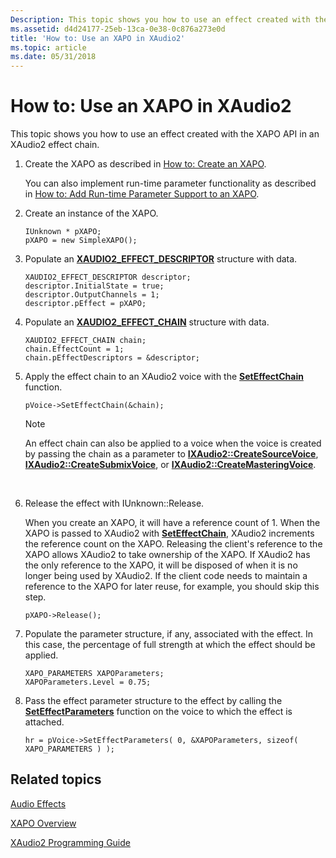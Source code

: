 ```yaml
---
Description: This topic shows you how to use an effect created with the XAPO API in an XAudio2 effect chain.
ms.assetid: d4d24177-25eb-13ca-0e38-0c876a273e0d
title: 'How to: Use an XAPO in XAudio2'
ms.topic: article
ms.date: 05/31/2018
---
```


# How to: Use an XAPO in XAudio2

This topic shows you how to use an effect created with the XAPO API in an XAudio2 effect chain.

1.  Create the XAPO as described in [How to: Create an XAPO](how-to--create-an-xapo.md).

    You can also implement run-time parameter functionality as described in [How to: Add Run-time Parameter Support to an XAPO](how-to--add-run-time-parameter-support-to-an-xapo.md).

2.  Create an instance of the XAPO.

    ```
    IUnknown * pXAPO;
    pXAPO = new SimpleXAPO();
    ```

    

3.  Populate an [**XAUDIO2\_EFFECT\_DESCRIPTOR**](/windows/desktop/api/xaudio2/ns-xaudio2-xaudio2_effect_descriptor) structure with data.

    ```
    XAUDIO2_EFFECT_DESCRIPTOR descriptor;
    descriptor.InitialState = true;
    descriptor.OutputChannels = 1;
    descriptor.pEffect = pXAPO;
    ```

    

4.  Populate an [**XAUDIO2\_EFFECT\_CHAIN**](/windows/desktop/api/xaudio2/ns-xaudio2-xaudio2_effect_chain) structure with data.

    ```
    XAUDIO2_EFFECT_CHAIN chain;
    chain.EffectCount = 1;
    chain.pEffectDescriptors = &descriptor;
    ```

    

5.  Apply the effect chain to an XAudio2 voice with the [**SetEffectChain**](https://msdn.microsoft.com/en-us/library/Ee418594(v=VS.85).aspx) function.

    ```
    pVoice->SetEffectChain(&chain);
    ```

    

    > [!Note]  
    > An effect chain can also be applied to a voice when the voice is created by passing the chain as a parameter to [**IXAudio2::CreateSourceVoice**](https://msdn.microsoft.com/en-us/library/Ee418607(v=VS.85).aspx), [**IXAudio2::CreateSubmixVoice**](https://msdn.microsoft.com/en-us/library/Ee418608(v=VS.85).aspx), or [**IXAudio2::CreateMasteringVoice**](https://msdn.microsoft.com/en-us/library/Hh405048(v=VS.85).aspx).

     

6.  Release the effect with IUnknown::Release.

    When you create an XAPO, it will have a reference count of 1. When the XAPO is passed to XAudio2 with [**SetEffectChain**](https://msdn.microsoft.com/en-us/library/Ee418594(v=VS.85).aspx), XAudio2 increments the reference count on the XAPO. Releasing the client's reference to the XAPO allows XAudio2 to take ownership of the XAPO. If XAudio2 has the only reference to the XAPO, it will be disposed of when it is no longer being used by XAudio2. If the client code needs to maintain a reference to the XAPO for later reuse, for example, you should skip this step.

    ```
    pXAPO->Release();
    ```

    

7.  Populate the parameter structure, if any, associated with the effect. In this case, the percentage of full strength at which the effect should be applied.

    ```
    XAPO_PARAMETERS XAPOParameters;
    XAPOParameters.Level = 0.75;
    ```

    

8.  Pass the effect parameter structure to the effect by calling the [**SetEffectParameters**](https://msdn.microsoft.com/en-us/library/Ee418595(v=VS.85).aspx) function on the voice to which the effect is attached.

    ```
    hr = pVoice->SetEffectParameters( 0, &XAPOParameters, sizeof( XAPO_PARAMETERS ) );
    ```

    

## Related topics

<dl> <dt>

[Audio Effects](audio-effects.md)
</dt> <dt>

[XAPO Overview](xapo-overview.md)
</dt> <dt>

[XAudio2 Programming Guide](programming-guide.md)
</dt> </dl>

 

 



